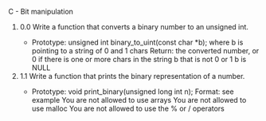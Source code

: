 <t>C - Bit manipulation</t>
<p>
<ol>
<li>0.0 Write a function that converts a binary number to an unsigned int.</li>
<ul><li>Prototype: unsigned int binary_to_uint(const char *b); where b is pointing to a string of 0 and 1 chars Return: the converted number, or 0 if there is one or more chars in the string b that is not 0 or 1 b is NULL</li></ul>
<li>1.1 Write a function that prints the binary representation of a number.</li>
<ul><li>Prototype: void print_binary(unsigned long int n); Format: see example You are not allowed to use arrays You are not allowed to use malloc You are not allowed to use the % or / operators</li></ul>